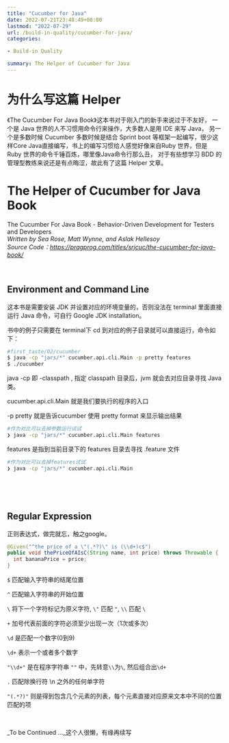 ```yaml
---
title: "Cucumber for Java"
date: 2022-07-21T23:48:49+08:00
lastmod: "2022-07-29"
url: /build-in-quality/cucumber-for-java/
categories:

- Build-in Quality

summary: The Helper of Cucumber for Java
---
```


# 为什么写这篇 Helper

《The Cucumber For Java Book》这本书对于刚入门的新手来说过于不友好，
一个是 Java 世界的人不习惯用命令行来操作，大多数人是用 IDE 来写 Java，
另一个是多数时候 Cucumber 多数时候是结合 Sprint boot 等框架一起编写，很少这样Core Java直接编写，书上的编写习惯给人感觉好像来自Ruby 世界，但是 Ruby 世界的命令千锤百炼，哪里像Java命令行那么丑，
对于有些想学习 BDD 的管理型教练来说还是有点晦涩，故此有了这篇 Helper 文章。
    
    

# The Helper of Cucumber for Java Book

The Cucumber For Java Book - Behavior-Driven Development for Testers and Developers  
*Written by Sea Rose, Matt Wynne, and Aslak Hellesoy*  
*Source Code：https://pragprog.com/titles/srjcuc/the-cucumber-for-java-book/*  

​     

## Environment and Command Line


这本书是需要安装 JDK 并设置对应的环境变量的，否则没法在 terminal 里面直接运行 Java 命令，可自行 Google JDK installation。

书中的例子只需要在 terminal下 cd 到对应的例子目录就可以直接运行，命令如下：

```bash
#first_taste/02/cucumber
$ java -cp "jars/*" cucumber.api.cli.Main -p pretty features
$ ./cucumber
```

java -cp 即 -classpath , 指定 classpath 目录后，jvm 就会去对应目录寻找 Java 类。

cucumber.api.cli.Main 就是我们要执行的程序的入口

-p pretty 就是告诉cucumber 使用 pretty format 来显示输出结果

```bash
#作为对比可以去掉参数运行试试
❯ java -cp "jars/*" cucumber.api.cli.Main features
```

features 是指到当前目录下的 features 目录去寻找 .feature 文件

```bash
#作为对比可以去掉features试试
❯ java -cp "jars/*" cucumber.api.cli.Main
```

​     

​      



## Regular Expression

正则表达式，做完就忘，触之google。

```java
@Given("^the price of a \"(.*?)\" is (\\d+)c$")
public void thePriceOfAIsC(String name, int price) throws Throwable {
  int bananaPrice = price;
}
```

`$` 匹配输入字符串的结尾位置

`^`  匹配输入字符串的开始位置

`\`  将下一个字符标记为原义字符, `\"` 匹配 `"`, `\\` 匹配 `\`

`+` 加号代表前面的字符必须至少出现一次（1次或多次）

`\d` 是匹配一个数字(0到9)

 `\d+` 表示一个或者多个数字

`"\\d+"` 是在程序字符串 `""` 中，先转意`\\`为`\`, 然后组合出`\d+`

`.`  匹配除换行符 \n 之外的任何单字符

`"(.*?)"` 则是得到包含几个元素的列表，每个元素直接对应原来文本中不同的位置匹配的项

​    

_To be Continued ..._这个人很懒，有缘再续写

